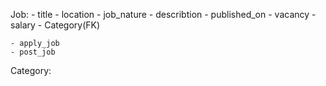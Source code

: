 Job:
    - title
    - location
    - job_nature
    - describtion
    - published_on
    - vacancy
    - salary
    - Category(FK)

    - apply_job
    - post_job

Category:

